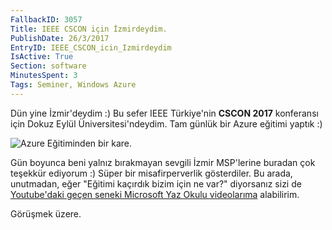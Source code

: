 ```yaml
---
FallbackID: 3057
Title: IEEE CSCON için İzmirdeydim.
PublishDate: 26/3/2017
EntryID: IEEE_CSCON_icin_Izmirdeydim
IsActive: True
Section: software
MinutesSpent: 3
Tags: Seminer, Windows Azure
---
```

Dün yine İzmir'deydim :) Bu sefer IEEE Türkiye'nin **CSCON 2017** konferansı için Dokuz Eylül Üniversitesi'ndeydim. Tam günlük bir Azure eğitimi yaptık :)

![Azure Eğitiminden bir kare.](http://blob.daron.yondem.com/assets/3057/cscon.jpg)

Gün boyunca beni yalnız bırakmayan sevgili İzmir MSP'lerine buradan çok teşekkür ediyorum :) Süper bir misafirperverlik gösterdiler. Bu arada, unutmadan, eğer "Eğitimi kaçırdık bizim için ne var?" diyorsanız sizi de [Youtube'daki geçen seneki Microsoft Yaz Okulu videolarıma](https://www.youtube.com/watch?v=hXIaylJg5F8) alabilirim. 

Görüşmek üzere.

